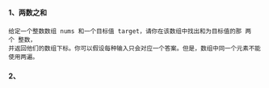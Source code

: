 #### 1、两数之和
    给定一个整数数组 nums 和一个目标值 target，请你在该数组中找出和为目标值的那 两个 整数，
    并返回他们的数组下标。你可以假设每种输入只会对应一个答案。但是，数组中同一个元素不能使用两遍。

#### 2、